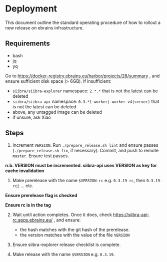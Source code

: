 # Deployment

This document outline the standard operating procedure of how to rollout a new release on ebrains infrastructure.

## Requirements

- bash
- jq
- yq

Go to https://docker-registry.ebrains.eu/harbor/projects/28/summary , and ensure sufficient disk space (> 6GB). If insufficient:

- `siibra/siibra-explorer` namespace: `2.*.*` that is not the latest can be deleted
- `siibra/siibra-api` namespace: `0.3.*[-worker|-worker-v4|server]` that is not the latest can be deleted
- above, any untagged image can be deleted
- if unsure, ask Xiao 

## Steps

1. Increment `VERSION`. Run `./prepare_release.sh lint` and ensure passes (`./prepare_release.sh fix`, if necessary). Commit, and push to remote `master`. Ensure test passes.

**n.b. VERSION must be incremented. siibra-api uses VERSION as key for cache invalidation**

1. Make prerelease with the name `$VERSION-rc` e.g. `0.3.19-rc`, then `0.3.19-rc2` ... etc. 

**Ensure prerelease flag is checked**

**Ensure rc is in the tag**

2. Wait until action completes. Once it does, check https://siibra-api-rc.apps.ebrains.eu/ , and ensure:

    - the hash matches with the git hash of the prerelease.
    - the version matches with the value of the file `VERSION`

3. Ensure siibra-explorer release checklist is complete.

4. Make release with the name `$VERSION` e.g. `0.3.19`. 
